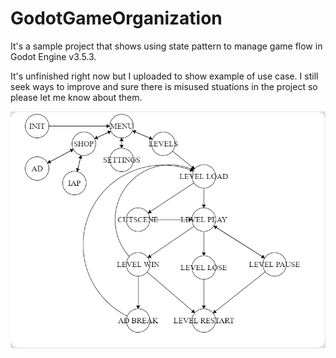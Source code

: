 # GodotGameOrganization
It's a sample project that shows using state pattern to manage game flow in Godot Engine v3.5.3.

It's unfinished right now but I uploaded to show example of use case. I still seek ways to improve and sure there is misused stuations in the project so please let me know about them.

![finite state machine image](https://github.com/avvprime/GodotGameOrganization/blob/main/fsm.png)
